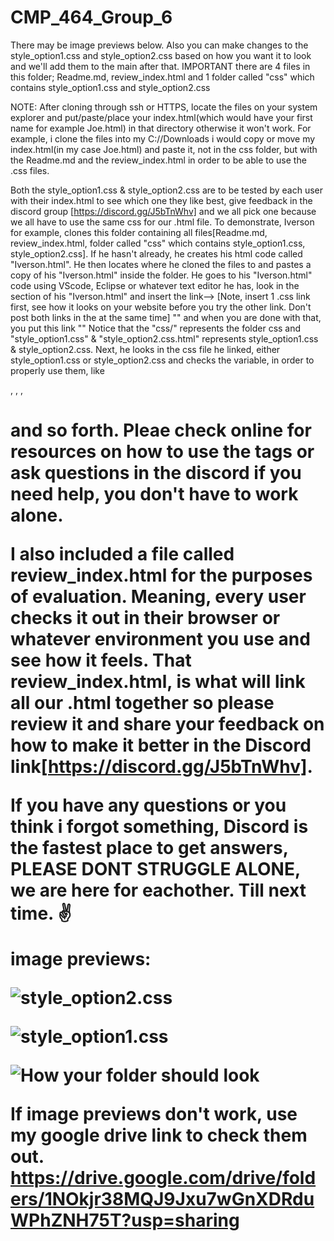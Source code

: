 # CMP_464_Group_6
There may be image previews below. Also you can make changes to the style_option1.css and style_option2.css based on how you want it to look and we'll add them to the main after that.
IMPORTANT 
there are 4 files in this folder;
Readme.md, review_index.html and
1 folder called "css" which contains
style_option1.css and style_option2.css

NOTE: After cloning through ssh or HTTPS, locate the files on your system explorer and put/paste/place your index.html(which would have your first name for example Joe.html) in that directory otherwise it won't work. For example, i clone the files into my C://Downloads i would copy or move my index.html(in my case Joe.html) and paste it, not in the css folder, but with the Readme.md and the review_index.html in order to be able to use the .css files.

 Both the style_option1.css & style_option2.css are to be tested by each user with their index.html to see which one they like best, give feedback in the discord group [https://discord.gg/J5bTnWhv] and we all pick one because we all have to use the same css for our .html file. To demonstrate, Iverson for example, clones this folder containing all files[Readme.md, review_index.html, folder called "css" which contains style_option1.css, style_option2.css]. If he hasn't already, he creates his html code called "Iverson.html". He then locates where he cloned the files to and pastes a copy of his "Iverson.html" inside the folder. He goes to his "Iverson.html" code using VScode, Eclipse or whatever text editor he has, look in the <head></head> section of his "Iverson.html" and insert the link--> [Note, insert 1 .css link first, see how it looks on your website before you try the other link. Don't post both links in the <head></head> at the same time] "<link rel="stylesheet" href="css/style_option1.css"/>" and when you are done with that, you put this link "<link rel="stylesheet" href="css/style_option2.css"/>" Notice that the "css/" represents the folder css and "style_option1.css" & "style_option2.css.html" represents style_option1.css & style_option2.css. Next, he looks in the css file he linked, either style_option1.css or style_option2.css and checks the variable, in order to properly use them, like <div>, <p1>, <h>, <h1> and so forth. Pleae check online for resources on how to use the tags or ask questions in the discord if you need help, you don't have to work alone. 

   I also included a file called review_index.html for the purposes of evaluation. Meaning, every user checks it out in their browser or whatever environment you use and see how it feels. That review_index.html, is what will link all our .html together so please review it and share your feedback on how to make it better in the Discord link[https://discord.gg/J5bTnWhv]. 

 If you have any questions or you think i forgot something, Discord is the fastest place to get answers, PLEASE DONT STRUGGLE ALONE, we are here for eachother.
 Till next time. ✌

 image previews:

![style_option2.css](../../OneDrive/Pictures/Screenshots/style_option2%20no%20gradient.png)

![style_option1.css](../../OneDrive/Pictures/Screenshots/style_option1%20gradient%20available.png)

![How your folder should look](../../OneDrive/Pictures/Screenshots/How%20your%20folder%20should%20look.png)

If image previews don't work, use my google drive link to check them out.
https://drive.google.com/drive/folders/1NOkjr38MQJ9Jxu7wGnXDRduWPhZNH75T?usp=sharing
